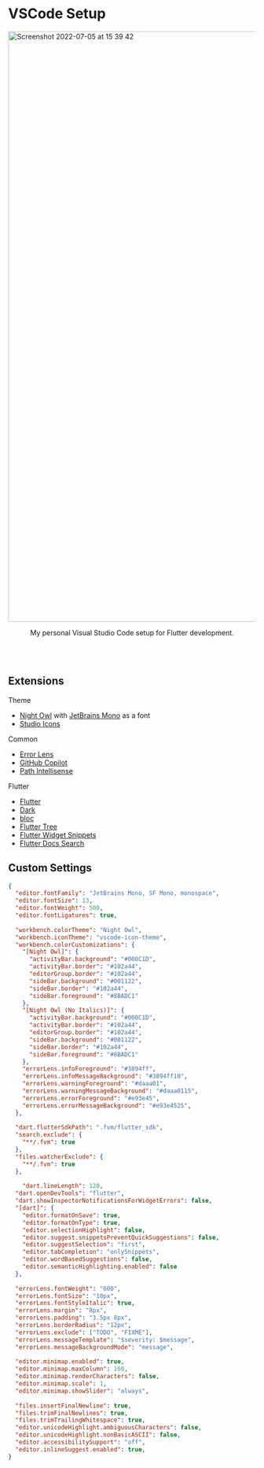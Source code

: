 # VSCode Setup
<img width="1200" alt="Screenshot 2022-07-05 at 15 39 42" src="https://user-images.githubusercontent.com/35395520/177329570-1fb181b6-d0d5-4073-b5ee-1be62c6ef89b.png">
<p align="center">My personal Visual Studio Code setup for Flutter development.</p>
<br>
<br>

## Extensions

Theme
- [Night Owl](https://marketplace.visualstudio.com/items?itemName=sdras.night-owl) with [JetBrains Mono](https://www.jetbrains.com/lp/mono/) as a font
- [Studio Icons](https://marketplace.visualstudio.com/items?itemName=jtlowe.vscode-icon-theme)

Common
- [Error Lens](https://marketplace.visualstudio.com/items?itemName=usernamehw.errorlens)
- [GitHub Copilot](https://marketplace.visualstudio.com/items?itemName=GitHub.copilot)
- [Path Intellisense](https://marketplace.visualstudio.com/items?itemName=christian-kohler.path-intellisense)

Flutter
- [Flutter](https://marketplace.visualstudio.com/items?itemName=Dart-Code.flutter)
- [Dark](https://marketplace.visualstudio.com/items?itemName=Dart-Code.dart-code)
- [bloc](https://marketplace.visualstudio.com/items?itemName=FelixAngelov.bloc)
- [Flutter Tree](https://marketplace.visualstudio.com/items?itemName=marcelovelasquez.flutter-tree)
- [Flutter Widget Snippets](https://marketplace.visualstudio.com/items?itemName=alexisvt.flutter-snippets)
- [Flutter Docs Search](https://marketplace.visualstudio.com/items?itemName=weakvar.flutter-docs-search)

## Custom Settings

```json
{
  "editor.fontFamily": "JetBrains Mono, SF Mono, monospace",
  "editor.fontSize": 13,
  "editor.fontWeight": 500,
  "editor.fontLigatures": true,
  
  "workbench.colorTheme": "Night Owl",
  "workbench.iconTheme": "vscode-icon-theme",
  "workbench.colorCustomizations": {
    "[Night Owl]": {
      "activityBar.background": "#000C1D",
      "activityBar.border": "#102a44",
      "editorGroup.border": "#102a44",
      "sideBar.background": "#001122",
      "sideBar.border": "#102a44",
      "sideBar.foreground": "#8BADC1"
    },
    "[Night Owl (No Italics)]": {
      "activityBar.background": "#000C1D",
      "activityBar.border": "#102a44",
      "editorGroup.border": "#102a44",
      "sideBar.background": "#001122",
      "sideBar.border": "#102a44",
      "sideBar.foreground": "#8BADC1"
    },
    "errorLens.infoForeground": "#3894ff",
    "errorLens.infoMessageBackground": "#3894ff10",
    "errorLens.warningForeground": "#daaa01",
    "errorLens.warningMessageBackground": "#daaa0115",
    "errorLens.errorForeground": "#e93e45",
    "errorLens.errorMessageBackground": "#e93e4525",
  },
  
  "dart.flutterSdkPath": ".fvm/flutter_sdk",
  "search.exclude": {
    "**/.fvm": true
  },
  "files.watcherExclude": {
    "**/.fvm": true
  },
  
	"dart.lineLength": 120,
  "dart.openDevTools": "flutter",
  "dart.showInspectorNotificationsForWidgetErrors": false,
  "[dart]": {
    "editor.formatOnSave": true,
    "editor.formatOnType": true,
    "editor.selectionHighlight": false,
    "editor.suggest.snippetsPreventQuickSuggestions": false,
    "editor.suggestSelection": "first",
    "editor.tabCompletion": "onlySnippets",
    "editor.wordBasedSuggestions": false,
    "editor.semanticHighlighting.enabled": false
  },
  
  "errorLens.fontWeight": "600",
  "errorLens.fontSize": "10px",
  "errorLens.fontStyleItalic": true,
  "errorLens.margin": "8px",
  "errorLens.padding": "3.5px 8px",
  "errorLens.borderRadius": "12px",
  "errorLens.exclude": ["TODO", "FIXME"],
  "errorLens.messageTemplate": "$severity: $message",
  "errorLens.messageBackgroundMode": "message",
  
  "editor.minimap.enabled": true,
  "editor.minimap.maxColumn": 160,
  "editor.minimap.renderCharacters": false,
  "editor.minimap.scale": 1,
  "editor.minimap.showSlider": "always",
  
  "files.insertFinalNewline": true,
  "files.trimFinalNewlines": true,
  "files.trimTrailingWhitespace": true,
  "editor.unicodeHighlight.ambiguousCharacters": false,
  "editor.unicodeHighlight.nonBasicASCII": false,
  "editor.accessibilitySupport": "off",
  "editor.inlineSuggest.enabled": true,
}
```
